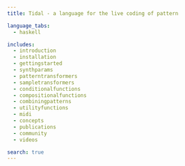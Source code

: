 ```yaml
---
title: Tidal - a language for the live coding of pattern

language_tabs:
  - haskell

includes:
  - introduction
  - installation
  - gettingstarted
  - synthparams
  - patterntransformers
  - sampletransformers
  - conditionalfunctions
  - compositionalfunctions
  - combiningpatterns
  - utilityfunctions
  - midi
  - concepts
  - publications
  - community
  - videos

search: true
---
```



